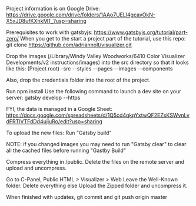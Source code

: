 Project information is on Google Drive: https://drive.google.com/drive/folders/1AAo7UELl4gcavOkN-X5xJD8ufKXhkMT_?usp=sharing

Prerequisites to work with gatsbyjs: https://www.gatsbyjs.org/tutorial/part-zero/
When you get to the start a project part of the tutorial, use this repo: git clone https://github.com/adriannolt/visualizer.git

Drop the images (/Library/Windy Valley Woodworks/6410 Color Visualizer Developments/v2 instructions/images) into the src directory so that it looks like this:
(Project root)
-src
--styles
--pages
--images
--components

Also, drop the credentials folder into the root of the project.

Run npm install
Use the following command to launch a dev site on your server: gatsby develop --https

FYI, the data is managed in a Google Sheet: https://docs.google.com/spreadsheets/d/1Q5cd4qkpYxtwQF2EZsKSWvnLvdFRTlVTFdDd4ujiuRo/edit?usp=sharing

To upload the new files:
Run "Gatsby build"

NOTE: if you changed images you may need to run "Gatsby clear" to clear all the cached files before running "Gastby Build"

Compress everything in /public. Delete the files on the remote server and upload and uncompress.

Go to C-Panel,
Public HTML > Visualizer > Web
Leave the Well-Known folder. Delete everything else
Upload the Zipped folder and uncompress it.

When finished with updates, git commit and git push origin master
